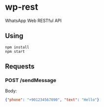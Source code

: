 # wp-rest

WhatsApp Web RESTful API

## Using

```
npm install
npm start
```

## Requests

### POST /sendMessage  

Body:  
```json
{"phone": "+901234567890", "text": "Hello"}
```